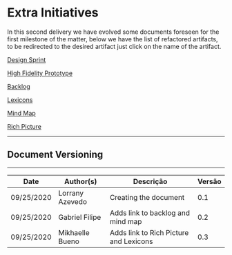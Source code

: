 # Extra Initiatives

In this second delivery we have evolved some documents foreseen for the first milestone of the matter, below we have the list of refactored artifacts, to be redirected to the desired artifact just click on the name of the artifact.


[Design Sprint](../../base/designSprint/design_sprint.md)

[High Fidelity Prototype](../../base/designSprint/prototype.md)

[Backlog](../../base/requirements/modeling/backlog.md)

[Lexicons](../../base/requirements/modeling/lexicons.md)

[Mind Map](../../base/requirements/preTraceability/mindMap.md)

[Rich Picture](../../base/requirements/preTraceability/RichPicture.md)


***
## Document Versioning
---

| Date | Author(s) | Descrição | Versão |
|------|-------|-----------|--------|
| 09/25/2020 | Lorrany Azevedo | Creating the document | 0.1 |
| 09/25/2020 | Gabriel Filipe | Adds link to backlog and mind map | 0.2 |
| 09/25/2020 | Mikhaelle Bueno | Adds link to Rich Picture and Lexicons| 0.3 |
